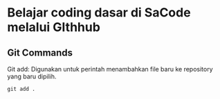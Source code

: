 # Belajar coding dasar  di SaCode melalui GIthhub

## Git Commands

Git add: Digunakan untuk perintah menambahkan file baru ke repository yang baru dipilih. 
```
git add .
```
